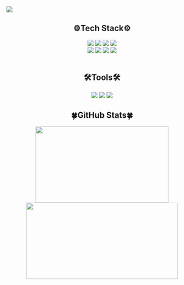 <img src="https://capsule-render.vercel.app/api?type=waving&color=97D5E0&height=300&section=header&text=Hyunseo's%20Github&fontSize=90" />
<div align="center">
    <h2>⚙️Tech Stack⚙️</h2>
    <div align="center">
        <img src="https://img.shields.io/badge/HTML-E34F26?style=flat-square&logo=html5&logoColor=white"> 
        <img src="https://img.shields.io/badge/CSS-1572B6?style=flat-square&logo=css3&logoColor=white"> 
        <img src="https://img.shields.io/badge/Javascript-F7DF1E?style=flat-square&logo=javascript&logoColor=black"> 
        <img src="https://img.shields.io/badge/React.js-61DAFB?style=flat-square&logo=React&logoColor=white"> 
        <br>
        <img src="https://img.shields.io/badge/python-3776AB?style=flat-square&logo=python&logoColor=white">
        <img src="https://img.shields.io/badge/Kotlin-7F52FF?style=flat-square&logo=Kotlin&logoColor=white">
        <img src="https://img.shields.io/badge/Linux-FCC624?style=flat-square&logo=Linux&logoColor=black">
        <img src="https://img.shields.io/badge/C language-A8B9CC?style=flat-square&logo=C&logoColor=white">
    </div>
</div>
<br>
<div align="center">
    <h2>🛠️Tools🛠️</h2>
    <div align="center">
        <img src="https://img.shields.io/badge/Visual Studio Code-007ACC?style=flat-square&logo=Visual Studio Code&logoColor=white"> 
        <img src="https://img.shields.io/badge/Eclipse IDE-2C2255?style=flat-square&logo=Eclipse IDE&logoColor=white">
        <img src="https://img.shields.io/badge/Android Studio-3DDC84?style=flat-square&logo=Android Studio&logoColor=white"> 
    </div>
</div>

<div align="center">
    <h2>🍀GitHub Stats🍀</h2>
    <img src="https://github-readme-stats.vercel.app/api/top-langs/?username=hyunseo-han&layout=compact&theme=buefy" width="350" height="200">
    <img src="https://github-readme-stats.vercel.app/api?username=hyunseo-han&show_icons=true&theme=buefy" width="400" height="200">
</div>
